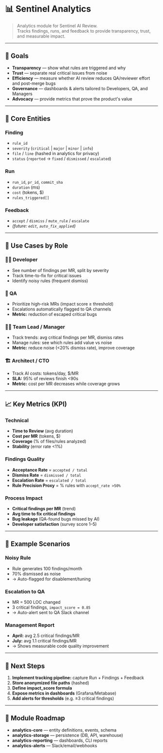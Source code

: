 # 📊 Sentinel Analytics

> Analytics module for Sentinel AI Review.  
> Tracks findings, runs, and feedback to provide transparency, trust, and measurable impact.

---

## 🎯 Goals

- **Transparency** — show what rules are triggered and why
- **Trust** — separate real critical issues from noise  
- **Efficiency** — measure whether AI review reduces QA/reviewer effort and post-merge bugs
- **Governance** — dashboards & alerts tailored to Developers, QA, and Managers
- **Advocacy** — provide metrics that prove the product's value

---

## 🧩 Core Entities

### Finding
- `rule_id`
- `severity` (`critical` | `major` | `minor` | `info`)
- `file` / `line` (hashed in analytics for privacy)
- `status` (`reported` → `fixed` / `dismissed` / `escalated`)

### Run
- `run_id`, `pr_id`, `commit_sha`
- `duration` (ms)
- `cost` (tokens, $)
- `rules_triggered[]`

### Feedback
- `accept` / `dismiss` / `mute_rule` / `escalate`
- *(future: `edit`, `auto_fix_applied`)*

---

## 👥 Use Cases by Role

### 👨‍💻 Developer
- See number of findings per MR, split by severity
- Track time-to-fix for critical issues
- Identify noisy rules (frequent dismiss)

### 🧪 QA
- Prioritize high-risk MRs (impact score ≥ threshold)
- Escalations automatically flagged to QA channels
- **Metric:** reduction of escaped critical bugs

### 👨‍💼 Team Lead / Manager
- Track trends: avg critical findings per MR, dismiss rates
- Manage rules: see which rules add value vs noise
- **Metric:** reduce noise (<20% dismiss rate), improve coverage

### 🏗️ Architect / CTO
- Track AI costs: tokens/day, $/MR
- **SLA:** 95% of reviews finish <90s
- **Metric:** cost per MR decreases while coverage grows

---

## 📈 Key Metrics (KPI)

### Technical
- **Time to Review** (avg duration)
- **Cost per MR** (tokens, $)
- **Coverage** (% of files/rules analyzed)
- **Stability** (error rate <1%)

### Findings Quality
- **Acceptance Rate** = `accepted / total`
- **Dismiss Rate** = `dismissed / total`
- **Escalation Rate** = `escalated / total`
- **Rule Precision Proxy** = % rules with `accept_rate >50%`

### Process Impact
- **Critical findings per MR** (trend)
- **Avg time to fix critical findings**
- **Bug leakage** (QA-found bugs missed by AI)
- **Developer satisfaction** (survey score 1–5)

---

## 📖 Example Scenarios

### Noisy Rule
- Rule generates 100 findings/month
- 70% dismissed as noise
- → Auto-flagged for disablement/tuning

### Escalation to QA
- MR = 500 LOC changed
- 3 critical findings, `impact_score = 0.85`
- → Auto-alert sent to QA Slack channel

### Management Report
- **April:** avg 2.5 critical findings/MR
- **July:** avg 1.1 critical findings/MR
- → Shows measurable code quality improvement

---

## 🚀 Next Steps

1. **Implement tracking pipeline:** capture Run + Findings + Feedback
2. **Store anonymized file paths** (hashed)
3. **Define impact_score formula**
4. **Expose metrics in dashboards** (Grafana/Metabase)
5. **Add alerts for thresholds** (e.g. ≥3 critical findings)

---

## 📂 Module Roadmap

- **analytics-core** — entity definitions, events, schema
- **analytics-storage** — persistence (DB, API, warehouse)
- **analytics-reporting** — dashboards, CLI reports
- **analytics-alerts** — Slack/email/webhooks
